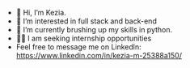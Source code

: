 - 👋 Hi, I’m Kezia.
- 👀 I’m interested in full stack and back-end 
- 🌱 I’m currently brushing up my skills in python.
- :woman_technologist: I am seeking internship opportunities
- Feel free to message me on Linkedln: https://www.linkedin.com/in/kezia-m-25388a150/


<!---
keziakandii/keziakandii is a ✨ special ✨ repository because its `README.md` (this file) appears on your GitHub profile.
You can click the Preview link to take a look at your changes.
--->
